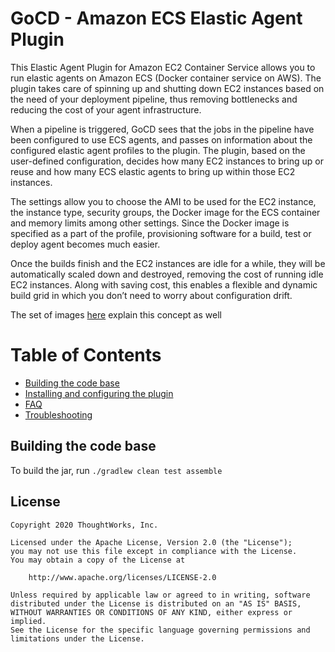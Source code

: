 # GoCD - Amazon ECS Elastic Agent Plugin

This Elastic Agent Plugin for Amazon EC2 Container Service allows you to run elastic agents on Amazon ECS (Docker container service on AWS). The plugin takes care of spinning up and shutting down EC2 instances based on the need of your deployment pipeline, thus removing bottlenecks and reducing the cost of your agent infrastructure.

When a pipeline is triggered, GoCD sees that the jobs in the pipeline have been configured to use ECS agents, and passes on information about the configured elastic agent profiles to the plugin. The plugin, based on the user-defined configuration, decides how many EC2 instances to bring up or reuse and how many ECS elastic agents to bring up within those EC2 instances.

The settings allow you to choose the AMI to be used for the EC2 instance, the instance type, security groups, the Docker image for the ECS container and memory limits among other settings. Since the Docker image is specified as a part of the profile, provisioning software for a build, test or deploy agent becomes much easier.

Once the builds finish and the EC2 instances are idle for a while, they will be automatically scaled down and destroyed, removing the cost of running idle EC2 instances. Along with saving cost, this enables a flexible and dynamic build grid in which you don’t need to worry about configuration drift.

The set of images [here](docs/plugin_as_images.md) explain this concept as well

Table of Contents
=================

  * [Building the code base](#building-the-code-base)
  * [Installing and configuring the plugin](docs/installation.md)
  * [FAQ](docs/faq.md)
  * [Troubleshooting](docs/troubleshooting.md)

## Building the code base

To build the jar, run `./gradlew clean test assemble`

## License

```plain
Copyright 2020 ThoughtWorks, Inc.

Licensed under the Apache License, Version 2.0 (the "License");
you may not use this file except in compliance with the License.
You may obtain a copy of the License at

    http://www.apache.org/licenses/LICENSE-2.0

Unless required by applicable law or agreed to in writing, software
distributed under the License is distributed on an "AS IS" BASIS,
WITHOUT WARRANTIES OR CONDITIONS OF ANY KIND, either express or implied.
See the License for the specific language governing permissions and
limitations under the License.
```
